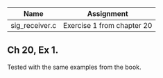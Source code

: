 | Name | Assignment |
| ---- | ---------- |
| sig_receiver.c  | Exercise 1 from chapter 20 |

## Ch 20, Ex 1.

Tested with the same examples from the book.

